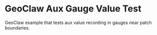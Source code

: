 # GeoClaw Aux Gauge Value Test

GeoClaw example that tests aux value recording in gauges near patch boundaries.
